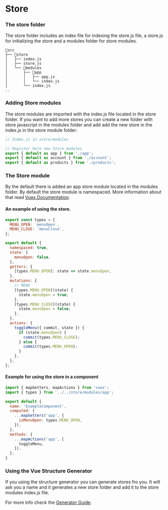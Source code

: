 # Store

### The store folder

The store folder includes an index file for indexing the store.js file, a store.js for initializing the store and a modules folder for store modules. 

```
📂src
├── 📂store
│   ├── index.js
│   ├── store.js
│   └── 📂modules
│       ├── 📂app
│       │   ├── app.js
│       │   └── index.js
│       └── index.js
..
```

### Adding Store modules

The store modules are imported with the index.js file located in the store folder. If you want to add more stores you can create a new folder with store javascript in the modules folder and add add the new store in the index.js in the store module folder:

```javascript
// Index.js in store/modules

// Register here new Store modules
export { default as app } from './app';
export { default as account } from './account';
export { default as products } from './products';

```

### The Store module

By the default there is added an app store module located in the modules folder. By default the store module is namespaced. More information about that read [Vuex Documentation](https://vuex.vuejs.org/guide/modules.html#namespacing).

#### An example of using the store.

```javascript
export const types = {
  MENU_OPEN: `menuOpen`,
  MENU_CLOSE: `menuClose`,
};

export default {
  namespaced: true,
  state: {
    menuOpen: false,
  },
  getters: {
    [types.MENU_OPEN]: state => state.menuOpen,
  },
  mutations: {
    // MENU
    [types.MENU_OPEN](state) {
      state.menuOpen = true;
    },
    [types.MENU_CLOSE](state) {
      state.menuOpen = false;
    },
  },
  actions: {
    toggleMenu({ commit, state }) {
      if (state.menuOpen) {
        commit(types.MENU_CLOSE);
      } else {
        commit(types.MENU_OPEN);
      }
    },
  },
};

```

#### Example for using the store in a component

```javascript
import { mapGetters, mapActions } from 'vuex';
import { types } from '../../store/modules/app';

export default {
  name: 'ExampleComponent',
  computed: {
    ...mapGetters('app', {
      isMenuOpen: types.MENU_OPEN,
    }),
  },
  methods: {
    ...mapActions('app', [
      toggleMenu,
    ]), 
  },
}

```

### Using the Vue Structure Generator

If you using the structure generator you can generate stores fro  you. It will ask you a name and it generates a new store folder and add it to the store modules index.js file.

For more info check the [Generator Guide](../the-generator/getting-started-with-the-generator.md).

